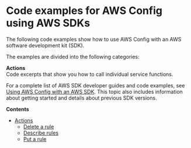 # Code examples for AWS Config using AWS SDKs<a name="service_code_examples"></a>

The following code examples show how to use AWS Config with an AWS software development kit \(SDK\)\. 

The examples are divided into the following categories:

**Actions**  
Code excerpts that show you how to call individual service functions\.

For a complete list of AWS SDK developer guides and code examples, see [Using AWS Config with an AWS SDK](sdk-general-information-section.md)\. This topic also includes information about getting started and details about previous SDK versions\.

**Contents**
+ [Actions](service_code_examples_actions.md)
  + [Delete a rule](example_config-service_DeleteConfigRule_section.md)
  + [Describe rules](example_config-service_DescribeConfigRules_section.md)
  + [Put a rule](example_config-service_PutConfigRule_section.md)